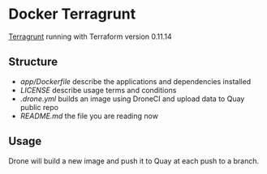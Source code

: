 # Docker Terragrunt
[Terragrunt](https://github.com/gruntwork-io/terragrunt/) running with Terraform version 0.11.14

## Structure

- *app/Dockerfile* describe the applications and dependencies installed
- *LICENSE* describe usage terms and conditions
- *.drone.yml* builds an image using DroneCI and upload data to Quay public repo
- *README.md* the file you are reading now

## Usage

Drone will build a new image and push it to Quay at each push to a branch.
